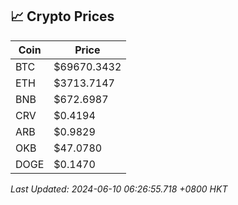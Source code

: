 ## 📈 Crypto Prices

| Coin | Price |
| ---- | ----- |
| BTC | $69670.3432 |
| ETH | $3713.7147 |
| BNB | $672.6987 |
| CRV | $0.4194 |
| ARB | $0.9829 |
| OKB | $47.0780 |
| DOGE | $0.1470 |

_Last Updated: 2024-06-10 06:26:55.718 +0800 HKT_